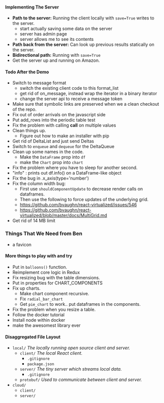 #### Implementing The Server

- **Path to the server:** Running the client locally with `save=True` writes to the server.
  - start actually saving some data on the server
  - server has admin page
  - server allows me to see its contents
- **Path back from the server:** Can look up previous results statically on the server.
- **Bidirectional path:** Running with `save=True`
- Get the server up and running on Amazon.

#### Todo After the Demo

- Switch to message format
  - switch the existing client code to this format_list
  - get rid of on_message, instead wrap the iterator in a binary iterator
  - change the server api to receive a message token
- Make sure that symbolic links are preserved when we a clean checkout of the repo.
- Fix out of order arrivals on the javascript side
- Put add_rows into the periodic table test
- Fix the problem with calling __call__ on multiple values
- Clean things up.
  - Figure out how to make an installer with pip
- Get rid of DeltaList and just send Deltas
- Switch to `enqueue` and `dequeue` for the DeltaQueue
- Clean up some names in the code.
  - Make the `DataFrame` prop into `df`
  - make the `Chart` prop into `chart`
- Fix the problem where you have to sleep for another second.
- "info"     : prints out df.info() on a DataFrame-like object
- Fix the bug in .x_axis(type='number')
- Fix the column width bug:
  - First use `shouldComponentUpdate` to decrease render calls on dataframes.
  - Then use the following to force updates of the underlying grid.
  - https://github.com/bvaughn/react-virtualized/issues/546
  - https://github.com/bvaughn/react-virtualized/blob/master/docs/MultiGrid.md
- Get rid of 14 MB limit

### Things That We Need from Ben

- a favicon

#### More things to play with and try

- Put in `balloons()` function.
- Reimplement core logic in Redux
- Fix resizing bug with the table dimensions.
- Put in properties for CHART_COMPONENTS
- Fix up charts.
  - Make chart component recursive.
  - Fix `radial_bar_chart`
  - Get `pie_chart` to work.. put dataframes in the components.   
- Fix the problem when you resize a table.
- Follow the docker tutorial
- Install node within docker
- make the awesomest library ever

#### Disaggregated File Layout

- `local/` *The locally running open source client and server.*
  - `client/` *The local React client.*
    - `.gitignore`
    - `package.json`
  - `server/` *The tiny server which streams local data.*
    - `.gitignore`
  - `protobuf/` *Used to communicate between client and server.*
- `cloud/`
  - `client/`
  - `server/`
